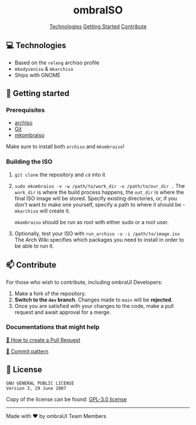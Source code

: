 <h1 align="center" style="font-weight: bold;">ombraISO</h1>

<p align="center">
<a href="#tech">Technologies</a>
<a href="#started">Getting Started</a>
<a href="#contribute">Contribute</a> 
</p>

 
<h2 id="tech">💻 Technologies</h2>

- Based on the `releng` archiso profile
- `mkodyseniso` & `mkarchiso`
- Ships with GNOME
  
<h2 id="started">🚀 Getting started</h2>
 
<h3>Prerequisites</h3>

- [archiso](https://wiki.archlinux.org/title/Archiso)
- [Git](https://git-scm.com/)
- [mkombraiso](https://github.com/ombraui/mkombraiso)

Make sure to install both `archiso` and `mkombraiso`!

<h3>Building the ISO</h3>

1. `git clone` the repository and `cd` into it
2. `sudo mkombraiso -v -w /path/to/work_dir -o /path/to/our_dir .`
    The `work_dir` is where the build process happens, the `out_dir` is where the final ISO image will be stored. Specify existing directories, or, if you don't want to make one yourself, specify a path to where it should be - `mkarchiso` will create it.

    `mkombraiso` should be run as root with either sudo or a root user.
3. Optionally, test your ISO with `run_archiso -u -i /path/to/image.iso`
    The Arch Wiki specifies which packages you need to install in order to be able to run it.

<h2 id="contribute">📫 Contribute</h2>

For those who wish to contribute, including ombraUI Developers:

1. Make a fork of the repository.
2. **Switch to the `dev` branch**. Changes made to `main` will be **rejected**.
2. Once you are satisfied with your changes to the code, make a pull request and await approval for a merge.

<h3>Documentations that might help</h3>

[📝 How to create a Pull Request](https://www.atlassian.com/git/tutorials/making-a-pull-request)

[💾 Commit pattern](https://gist.github.com/joshbuchea/6f47e86d2510bce28f8e7f42ae84c716)

<h2> 📝 License </h2>

```
GNU GENERAL PUBLIC LICENSE
Version 3, 29 June 2007
```

Copy of the license can be found: <a href="https://github.com/ombraui/ombraISO/blob/main/LICENSE"> GPL-3.0 license</a>

<hr>

Made with ❤️ by ombraUI Team Members
